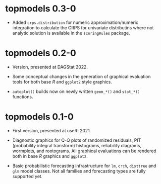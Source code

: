 # topmodels 0.3-0

* Added `crps.distribution` for numeric approximation/numeric integration to calculate
  the CRPS for univariate distributins where not analytic solution is available in the
  `scoringRules` package.

# topmodels 0.2-0

* Version, presented at DAGStat 2022.

* Some conceptual changes in the generation of graphical evaluation tools for both base *R* and `ggplot2` style graphics.

* `autoplot()` builds now on newly written `geom_*()` and `stat_*()` functions. 

# topmodels 0.1-0

* First version, presented at useR! 2021.

* Diagnostic graphics for Q-Q plots of randomized residuals, PIT (probability integral transform) histograms, reliability diagrams, wormplots, and rootograms. All graphical evaluations can be rendered both in base *R* graphics and `ggplot2`.

* Basic probabilistic forecasting infrastructure for `lm`, `crch`, `disttree` and `glm` model classes. Not all families and forecasting types are fully supported yet.
